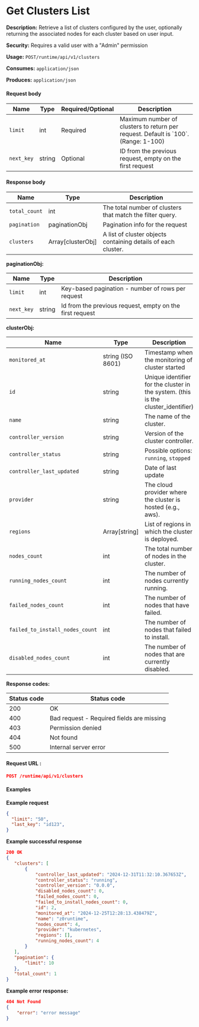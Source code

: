 # Get Clusters List

**Description:** Retrieve a list of clusters configured by the user, optionally returning the associated nodes for each cluster based on user input.

**Security:** Requires a valid user with a "Admin" permission

**Usage:** `POST/runtime/api/v1/clusters`

**Consumes:** `application/json`

**Produces:** `application/json`

#### Request body <a href="#d928slqmiyka" id="d928slqmiyka"></a>

| Name       | Type   | Required/Optional | Description                                                                          |
| ---------- | ------ | ----------------- | ------------------------------------------------------------------------------------ |
| `limit`    | int    | Required          | Maximum number of clusters to return per request. Default is \`100\`. (Range: 1-100) |
| `next_key` | string | Optional          | ID from the previous request, empty on the first request                             |

#### Response body <a href="#id-52825iys1ugq" id="id-52825iys1ugq"></a>

| Name          | Type               | Description                                                   |
| ------------- | ------------------ | ------------------------------------------------------------- |
| `total_count` | int                | The total number of clusters that match the filter query.     |
| `pagination`  | paginationObj      | Pagination info for the request                               |
| `clusters`    | Array\[clusterObj] | A list of cluster objects containing details of each cluster. |

**paginationObj:**

| Name       | Type   | Description                                              |
| ---------- | ------ | -------------------------------------------------------- |
| `limit`    | int    | Key-based pagination - number of rows per request        |
| `next_key` | string | Id from the previous request, empty on the first request |

**clusterObj:**

| Name                            | Type              | Description                                                                        |
| ------------------------------- | ----------------- | ---------------------------------------------------------------------------------- |
| `monitored_at`                  | string (ISO 8601) | Timestamp when the monitoring of cluster started                                   |
| `id`                            | string            | Unique identifier for the cluster in the system. (this is the cluster\_identifier) |
| `name`                          | string            | The name of the cluster.                                                           |
| `controller_version`            | string            | Version of the cluster controller.                                                 |
| `controller_status`             | string            | Possible options: `running`, `stopped`                                             |
| `controller_last_updated`       | string            | Date of last update                                                                |
| `provider`                      | string            | The cloud provider where the cluster is hosted (e.g., aws).                        |
| `regions`                       | Array\[string]    | List of regions in which the cluster is deployed.                                  |
| `nodes_count`                   | int               | The total number of nodes in the cluster.                                          |
| `running_nodes_count`           | int               | The number of nodes currently running.                                             |
| `failed_nodes_count`            | int               | The number of nodes that have failed.                                              |
| `failed_to_install_nodes_count` | int               | The number of nodes that failed to install.                                        |
| `disabled_nodes_count`          | int               | The number of nodes that are currently disabled.                                   |

**Response codes:**

| Status code | Status code                               |
| ----------- | ----------------------------------------- |
| 200         | OK                                        |
| 400         | Bad request - Required fields are missing |
| 403         | Permission denied                         |
| 404         | Not found                                 |
| 500         | Internal server error                     |

#### Request URL : <a href="#id-2a69rfaw96qy" id="id-2a69rfaw96qy"></a>

```json
POST /runtime/api/v1/clusters
```

#### Examples <a href="#a9zq3fyw3mh7" id="a9zq3fyw3mh7"></a>

**Example request**

```json
{
  "limit": "50",
  "last_key": "id123",
}
```

**Example successful response**

```json
200 OK
{
   "clusters": [
       {
           "controller_last_updated": "2024-12-31T11:32:10.367653Z",
           "controller_status": "running",
           "controller_version": "0.0.0",
           "disabled_nodes_count": 0,
           "failed_nodes_count": 0,
           "failed_to_install_nodes_count": 0,
           "id": 2,
           "monitored_at": "2024-12-25T12:28:13.438479Z",
           "name": "z0runtime",
           "nodes_count": 4,
           "provider": "kubernetes",
           "regions": [],
           "running_nodes_count": 4
       }
   ],
   "pagination": {
       "limit": 10
   },
   "total_count": 1
}
```

**Example error response:**

```json
404 Not Found
{
    "error": "error message"
}
```
